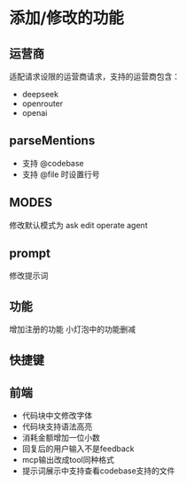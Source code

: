 # 添加/修改的功能

## 运营商
适配请求设限的运营商请求，支持的运营商包含：
- deepseek
- openrouter
- openai

## parseMentions

- 支持 @codebase 
- 支持 @file 时设置行号

## MODES

修改默认模式为 ask edit operate agent

## prompt

修改提示词

## 功能

增加注册的功能
小灯泡中的功能删减

## 快捷键

## 前端

- 代码块中文修改字体
- 代码块支持语法高亮
- 消耗金额增加一位小数
- 回复后的用户输入不是feedback
- mcp输出改成tool同种格式
- 提示词展示中支持查看codebase支持的文件


